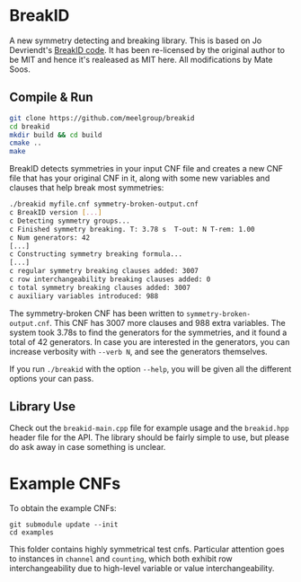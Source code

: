 # BreakID
A new symmetry detecting and breaking library. This is based on Jo Devriendt's [BreakID code](https://bitbucket.org/krr/breakid/src/master/). It has been re-licensed by the original author to be MIT and hence it's realeased as MIT here. All modifications by Mate Soos.


## Compile & Run

```bash
git clone https://github.com/meelgroup/breakid
cd breakid
mkdir build && cd build
cmake ..
make
```

BreakID detects symmetries in your input CNF file and creates a new CNF file
that has your original CNF in it, along with some new variables and clauses
that help break most symmetries:
 
```bash
./breakid myfile.cnf symmetry-broken-output.cnf
c BreakID version [...]
c Detecting symmetry groups...
c Finished symmetry breaking. T: 3.78 s  T-out: N T-rem: 1.00
c Num generators: 42
[...]
c Constructing symmetry breaking formula...
[...]
c regular symmetry breaking clauses added: 3007
c row interchangeability breaking clauses added: 0
c total symmetry breaking clauses added: 3007
c auxiliary variables introduced: 988
```

The symmetry-broken CNF has been written to `symmetry-broken-output.cnf`. This
CNF has 3007 more clauses and 988 extra variables. The system took 3.78s to
find the generators for the symmetries, and it found a total of 42 generators.
In case you are interested in the generators, you can increase verbosity with
`--verb N`, and see the generators themselves.

If you run `./breakid` with the option `--help`, you will be given all the
different options your can pass.

## Library Use
Check out the `breakid-main.cpp` file for example usage and the `breakid.hpp`
header file for the API. The library should be fairly simple to use, but please do
ask away in case something is unclear.

# Example CNFs
To obtain the example CNFs:

```
git submodule update --init
cd examples
```

This folder contains highly symmetrical test cnfs. Particular attention goes to instances in `channel` and `counting`, which both exhibit row interchangeability due to high-level variable or value interchangeability.
